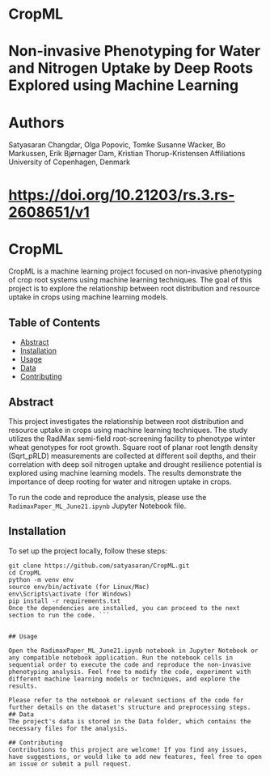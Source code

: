 # CropML

# Non-invasive Phenotyping for Water and Nitrogen Uptake by Deep Roots Explored using Machine Learning
# Authors
Satyasaran Changdar, Olga Popovic, Tomke Susanne Wacker, Bo Markussen, Erik Bjørnager Dam, Kristian Thorup-Kristensen
Affiliations
University of Copenhagen, Denmark

# https://doi.org/10.21203/rs.3.rs-2608651/v1
# CropML

CropML is a machine learning project focused on non-invasive phenotyping of crop root systems using machine learning techniques. The goal of this project is to explore the relationship between root distribution and resource uptake in crops using machine learning models.

## Table of Contents

- [Abstract](#abstract)
- [Installation](#installation)
- [Usage](#usage)
- [Data](#data)
- [Contributing](#contributing)


## Abstract

This project investigates the relationship between root distribution and resource uptake in crops using machine learning techniques. The study utilizes the RadiMax semi-field root-screening facility to phenotype winter wheat genotypes for root growth. Square root of planar root length density (Sqrt_pRLD) measurements are collected at different soil depths, and their correlation with deep soil nitrogen uptake and drought resilience potential is explored using machine learning models. The results demonstrate the importance of deep rooting for water and nitrogen uptake in crops.

To run the code and reproduce the analysis, please use the `RadimaxPaper_ML_June21.ipynb` Jupyter Notebook file.

## Installation

To set up the project locally, follow these steps:

```shell
git clone https://github.com/satyasaran/CropML.git
cd CropML
python -m venv env
source env/bin/activate (for Linux/Mac)
env\Scripts\activate (for Windows)
pip install -r requirements.txt
Once the dependencies are installed, you can proceed to the next section to run the code. ```


## Usage

Open the RadimaxPaper_ML_June21.ipynb notebook in Jupyter Notebook or any compatible notebook application. Run the notebook cells in sequential order to execute the code and reproduce the non-invasive phenotyping analysis. Feel free to modify the code, experiment with different machine learning models or techniques, and explore the results.

Please refer to the notebook or relevant sections of the code for further details on the dataset's structure and preprocessing steps.
## Data
The project's data is stored in the Data folder, which contains the necessary files for the analysis.

## Contributing
Contributions to this project are welcome! If you find any issues, have suggestions, or would like to add new features, feel free to open an issue or submit a pull request.



